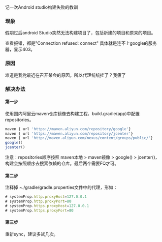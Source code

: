 记一次Android studio构建失败的教训

### 现象
假期过后android Studio突然无法构建项目了，包括新建的项目和原来的项目。

查看报错，都是"Connection refused: connect" 具体就是连不上google的服务器，显示403。

### 原因
难道是我党最近在召开某会的原因，所以代理统统挂了？我疲了

### 解决办法
#### 第一步
使用国内阿里云maven仓库镜像去构建工程，build.gradle(app)中配置repositories。

```js
maven { url 'https://maven.aliyun.com/repository/google'}
maven { url 'https://maven.aliyun.com/repository/jcenter'}
maven { url 'http://maven.aliyun.com/nexus/content/groups/public/'}
google()
jcenter()
```

注意：repositories顺序按照 maven本地 > maven镜像 > google() > jcenter()，构建会按照顺序去搜索依赖的仓库。最后两个需要FQ才可。

#### 第二步
注释掉 ~./gradle/gradle.properties文件中的代理，形如：
```js
# systemProp.http.proxyHost=127.0.0.1
# systemProp.http.proxyPort=80
# systemProp.https.proxyHost=127.0.0.1
# systemProp.https.proxyPort=80
```

#### 第三步
重新sync，建议多试几次。

